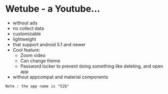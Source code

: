 # **Wetube - a Youtube...**
* without ads 
* no collect data 
* customizable
* lightweight
* that support android 5.1 and newer
* Cool feature:
  * Zoom video
  * Can change theme
  * Password locker to prevent doing something like deleting, and open app
* without appcompat and material components

`Note : the app name is "52b"`
